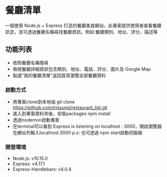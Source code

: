 # 餐廳清單
一個使用 Node.js + Express 打造的餐廳美食網站，此專案提供使用者查看餐廳訊息，並可透過餐廳名稱尋找餐廳資訊，例如:餐廳類別、地址、評分、描述等

## 功能列表
- 依照餐廳名稱搜尋
- 檢視餐廳詳細資訊包含類別、地址、電話、評分、圖片及 Google Map
- 點選"我的餐廳清單"返回首頁瀏覽全部餐廳資料

### 啟動方式
- 將專案clone到本地端
  git clone https://github.com/irissung/restaurant_list.git
- 進入到專案資料夾後，安裝packages
  npm install
- 透過nodemon啟動專案
- 在terminal可以看到 Express is listening on localhost : 3000，開啟瀏覽器在網址列輸入localhost:3000
  p.s: 也可透過 npm start啟動伺服器

### 開發環境
- Node.js: v10.15.0
- Express: v4.17.1
- Express-Handlebars: v4.0.4